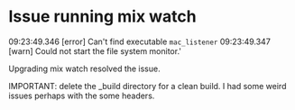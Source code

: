# Issue running mix watch

09:23:49.346 [error] Can't find executable `mac_listener`
09:23:49.347 [warn]  Could not start the file system monitor.'

Upgrading mix watch resolved the issue.

IMPORTANT: delete the _build directory for a clean build. I had some weird issues
perhaps with the some headers.
